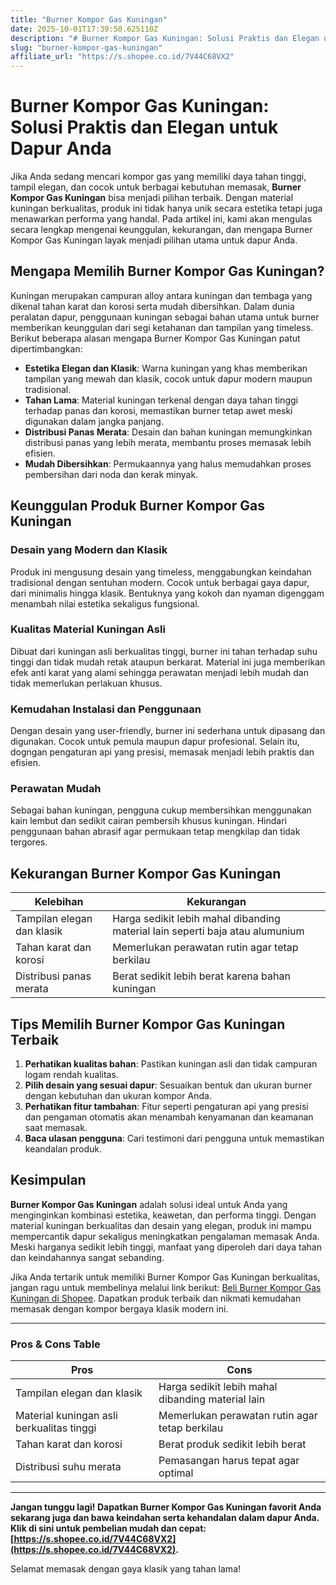 ```yaml
---
title: "Burner Kompor Gas Kuningan"
date: 2025-10-01T17:39:50.625110Z
description: "# Burner Kompor Gas Kuningan: Solusi Praktis dan Elegan untuk Dapur Anda..."
slug: "burner-kompor-gas-kuningan"
affiliate_url: "https://s.shopee.co.id/7V44C68VX2"
---
```

# Burner Kompor Gas Kuningan: Solusi Praktis dan Elegan untuk Dapur Anda

Jika Anda sedang mencari kompor gas yang memiliki daya tahan tinggi, tampil elegan, dan cocok untuk berbagai kebutuhan memasak, **Burner Kompor Gas Kuningan** bisa menjadi pilihan terbaik. Dengan material kuningan berkualitas, produk ini tidak hanya unik secara estetika tetapi juga menawarkan performa yang handal. Pada artikel ini, kami akan mengulas secara lengkap mengenai keunggulan, kekurangan, dan mengapa Burner Kompor Gas Kuningan layak menjadi pilihan utama untuk dapur Anda.

## Mengapa Memilih Burner Kompor Gas Kuningan?

Kuningan merupakan campuran alloy antara kuningan dan tembaga yang dikenal tahan karat dan korosi serta mudah dibersihkan. Dalam dunia peralatan dapur, penggunaan kuningan sebagai bahan utama untuk burner memberikan keunggulan dari segi ketahanan dan tampilan yang timeless. Berikut beberapa alasan mengapa Burner Kompor Gas Kuningan patut dipertimbangkan:

- **Estetika Elegan dan Klasik**: Warna kuningan yang khas memberikan tampilan yang mewah dan klasik, cocok untuk dapur modern maupun tradisional.
- **Tahan Lama**: Material kuningan terkenal dengan daya tahan tinggi terhadap panas dan korosi, memastikan burner tetap awet meski digunakan dalam jangka panjang.
- **Distribusi Panas Merata**: Desain dan bahan kuningan memungkinkan distribusi panas yang lebih merata, membantu proses memasak lebih efisien.
- **Mudah Dibersihkan**: Permukaannya yang halus memudahkan proses pembersihan dari noda dan kerak minyak.

## Keunggulan Produk Burner Kompor Gas Kuningan

### Desain yang Modern dan Klasik

Produk ini mengusung desain yang timeless, menggabungkan keindahan tradisional dengan sentuhan modern. Cocok untuk berbagai gaya dapur, dari minimalis hingga klasik. Bentuknya yang kokoh dan nyaman digenggam menambah nilai estetika sekaligus fungsional.

### Kualitas Material Kuningan Asli

Dibuat dari kuningan asli berkualitas tinggi, burner ini tahan terhadap suhu tinggi dan tidak mudah retak ataupun berkarat. Material ini juga memberikan efek anti karat yang alami sehingga perawatan menjadi lebih mudah dan tidak memerlukan perlakuan khusus.

### Kemudahan Instalasi dan Penggunaan

Dengan desain yang user-friendly, burner ini sederhana untuk dipasang dan digunakan. Cocok untuk pemula maupun dapur profesional. Selain itu, dogngan pengaturan api yang presisi, memasak menjadi lebih praktis dan efisien.

### Perawatan Mudah

Sebagai bahan kuningan, pengguna cukup membersihkan menggunakan kain lembut dan sedikit cairan pembersih khusus kuningan. Hindari penggunaan bahan abrasif agar permukaan tetap mengkilap dan tidak tergores.

## Kekurangan Burner Kompor Gas Kuningan

| Kelebihan | Kekurangan |
|---|---|
| Tampilan elegan dan klasik | Harga sedikit lebih mahal dibanding material lain seperti baja atau alumunium |
| Tahan karat dan korosi | Memerlukan perawatan rutin agar tetap berkilau |
| Distribusi panas merata | Berat sedikit lebih berat karena bahan kuningan |

## Tips Memilih Burner Kompor Gas Kuningan Terbaik

1. **Perhatikan kualitas bahan**: Pastikan kuningan asli dan tidak campuran logam rendah kualitas.
2. **Pilih desain yang sesuai dapur**: Sesuaikan bentuk dan ukuran burner dengan kebutuhan dan ukuran kompor Anda.
3. **Perhatikan fitur tambahan**: Fitur seperti pengaturan api yang presisi dan pengaman otomatis akan menambah kenyamanan dan keamanan saat memasak.
4. **Baca ulasan pengguna**: Cari testimoni dari pengguna untuk memastikan keandalan produk.

## Kesimpulan

**Burner Kompor Gas Kuningan** adalah solusi ideal untuk Anda yang menginginkan kombinasi estetika, keawetan, dan performa tinggi. Dengan material kuningan berkualitas dan desain yang elegan, produk ini mampu mempercantik dapur sekaligus meningkatkan pengalaman memasak Anda. Meski harganya sedikit lebih tinggi, manfaat yang diperoleh dari daya tahan dan keindahannya sangat sebanding.

Jika Anda tertarik untuk memiliki Burner Kompor Gas Kuningan berkualitas, jangan ragu untuk membelinya melalui link berikut: [Beli Burner Kompor Gas Kuningan di Shopee](https://s.shopee.co.id/7V44C68VX2). Dapatkan produk terbaik dan nikmati kemudahan memasak dengan kompor bergaya klasik modern ini.

---

### Pros & Cons Table

| **Pros** | **Cons** |
|---|---|
| Tampilan elegan dan klasik | Harga sedikit lebih mahal dibanding material lain |
| Material kuningan asli berkualitas tinggi | Memerlukan perawatan rutin agar tetap berkilau |
| Tahan karat dan korosi | Berat produk sedikit lebih berat |
| Distribusi suhu merata | Pemasangan harus tepat agar optimal |

---

**Jangan tunggu lagi! Dapatkan Burner Kompor Gas Kuningan favorit Anda sekarang juga dan bawa keindahan serta kehandalan dalam dapur Anda. Klik di sini untuk pembelian mudah dan cepat: [https://s.shopee.co.id/7V44C68VX2](https://s.shopee.co.id/7V44C68VX2).**

Selamat memasak dengan gaya klasik yang tahan lama!